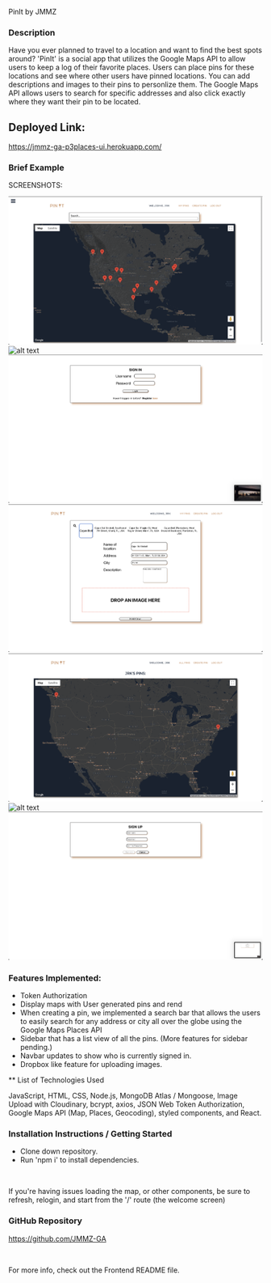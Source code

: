 PinIt by JMMZ

### Description

Have you ever planned to travel to a location and want to find the best spots around? 'PinIt' is a social app that utilizes the Google Maps API to allow users to keep a log of their favorite places. Users can place pins for these locations and see where other users have pinned locations. You can add descriptions and images to their pins to personlize them. The Google Maps API allows users to search for specific addresses and also click exactly where they want their pin to be located. 

## Deployed Link:
https://jmmz-ga-p3places-ui.herokuapp.com/


### Brief Example

SCREENSHOTS:

![alt text](assets/pinit_homemapPage.png)
![alt text](assets/pinit_landingPage.png)
![alt text](assets/pinit_loginPage.png)
![alt text](assets/pinit_newPinFormPage.png)
![alt text](assets/pinit_profilePage.png)
![alt text](assets/pinit_sidebar.png)
![alt text](assets/pinit_signupPage.png)


### Features Implemented:

- Token Authorization
- Display maps with User generated pins and rend
- When creating a pin, we implemented a search bar that allows the users to easily search for any address or city all over the globe using the Google Maps Places API
- Sidebar that has a list view of all the pins. (More features for sidebar pending.)
- Navbar updates to show who is currently signed in. 
- Dropbox like feature for uploading images.


 ** List of Technologies Used

JavaScript, HTML, CSS, Node.js, MongoDB Atlas / Mongoose, Image Upload with Cloudinary, bcrypt, axios, JSON Web Token Authorization, Google Maps API (Map, Places, Geocoding), styled components, and React.


 ### Installation Instructions / Getting Started

- Clone down repository.
- Run 'npm i' to install dependencies.

<br>

If you're having issues loading the map, or other components, be sure to refresh, relogin, and start from the '/' route (the welcome screen)

### GitHub Repository

https://github.com/JMMZ-GA

<br>

For more info, check out the Frontend README file.